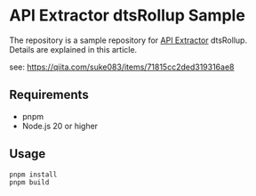 # API Extractor dtsRollup Sample

The repository is a sample repository for [API Extractor](https://api-extractor.com/) dtsRollup.  
Details are explained in this article.

see: https://qiita.com/suke083/items/71815cc2ded319316ae8

## Requirements
- pnpm
- Node.js 20 or higher

## Usage


```
pnpm install
pnpm build
```
